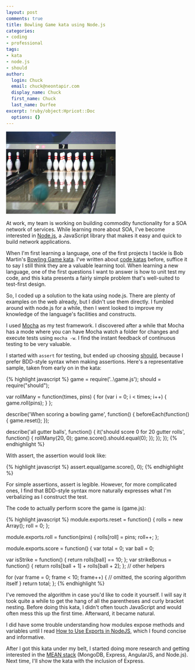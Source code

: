 ```yaml
---
layout: post
comments: true
title: Bowling Game kata using Node.js
categories:
- coding
- professional
tags:
- kata
- node.js
- should
author:
  login: Chuck
  email: chuck@neontapir.com
  display_name: Chuck
  first_name: Chuck
  last_name: Durfee
excerpt: !ruby/object:Hpricot::Doc
  options: {}
---
```

[![bowling](/assets/bowling-300x225.jpg)](/assets/bowling-300x225.jpg)

At work, my team is working on building commodity functionality for a SOA network of services. While learning more about SOA, I've become interested in [Node.js](http://nodejs.org‎), a JavaScript library that makes it easy and quick to build network applications.

When I'm first learning a language, one of the first projects I tackle is Bob Martin's [Bowling Game kata](http://butunclebob.com/ArticleS.UncleBob.TheBowlingGameKata). I've written about [code katas](http://neontapir.com/wp/2012/08/code-katas/) before, suffice it to say I still think they are a valuable learning tool. When learning a new language, one of the first questions I want to answer is how to unit test my code, and this kata presents a fairly simple problem that's well-suited to test-first design.

So, I coded up a solution to the kata using node.js. There are plenty of examples on the web already, but I didn't use them directly. I fumbled around with node.js for a while, then I went looked to improve my knowledge of the language's facilities and constructs.

I used [Mocha](http://visionmedia.github.io/mocha/‎) as my test framework. I discovered after a while that Mocha has a mode where you can have Mocha watch a folder for changes and execute tests using `mocha -w`. I find the instant feedback of continuous testing to be very valuable.

I started with `assert` for testing, but ended up choosing [should](https://github.com/visionmedia/should.js/), because I prefer BDD-style syntax when making assertions. Here's a representative sample, taken from early on in the kata:

{% highlight javascript %}
 game = require('..\\game.js');
 should = require("should");

var rollMany = function(times, pins) {
 for (var i = 0; i < times; i++) {
 game.roll(pins);
 }
 };

describe('When scoring a bowling game', function() {
 beforeEach(function() {
 game.reset();
 });

describe('all gutter balls', function() {
 it('should score 0 for 20 gutter rolls', function() {
 rollMany(20, 0);
 game.score().should.equal(0);
 });
 });
 });
 {% endhighlight %}

With assert, the assertion would look like:

{% highlight javascript %}
 assert.equal(game.score(), 0);
 {% endhighlight %}

For simple assertions, assert is legible. However, for more complicated ones, I find that BDD-style syntax more naturally expresses what I'm verbalizing as I construct the test.

The code to actually perform score the game is (game.js):

{% highlight javascript %}
 module.exports.reset = function() {
 rolls = new Array();
 roll = 0;
 };

module.exports.roll = function(pins) {
 rolls[roll] = pins;
 roll++;
 };

module.exports.score = function() {
 var total = 0;
 var ball = 0;

var isStrike = function() { return rolls[ball] == 10; };
 var strikeBonus = function() { return rolls[ball + 1] + rolls[ball + 2]; };
 // other helpers

for (var frame = 0; frame < 10; frame++) {
 // omitted, the scoring algorithm itself
 }
 return total;
 };
 {% endhighlight %}

I've removed the algorithm in case you'd like to code it yourself. I will say it took quite a while to get the hang of all the parentheses and curly bracket nesting. Before doing this kata, I didn't often touch JavaScript and would often mess this up the first time. Afterward, it became natural.

I did have some trouble understanding how modules expose methods and variables until I read [How to Use Exports in NodeJS](http://blog.liangzan.net/blog/2012/06/04/how-to-use-exports-in-nodejs/), which I found concise and informative.

After I got this kata under my belt, I started doing more research and getting interested in the [MEAN stack](http://www.mean.io/) (MongoDB, Express, AngularJS, and Node.js). Next time, I'll show the kata with the inclusion of Express.
